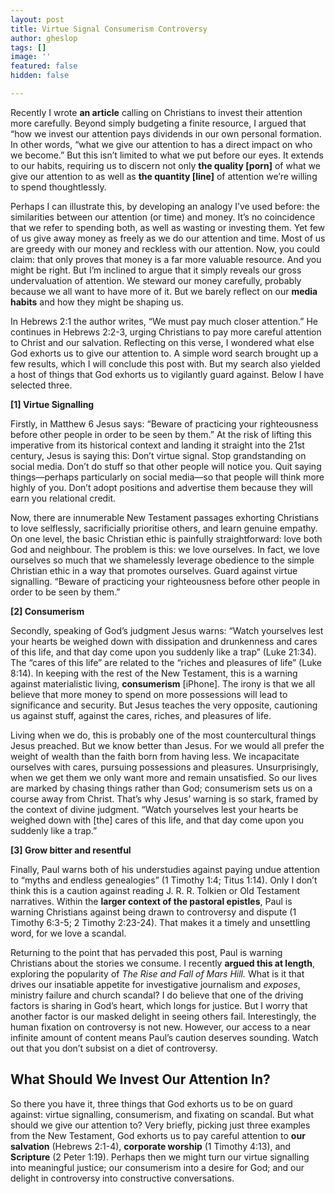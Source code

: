 ```yaml
---
layout: post
title: Virtue Signal Consumerism Controversy
author: gheslop
tags: []
image: ''
featured: false
hidden: false

---
```

Recently I wrote **an article** calling on Christians to invest their attention more carefully. Beyond simply budgeting a finite resource, I argued that “how we invest our attention pays dividends in our own personal formation. In other words, “what we give our attention to has a direct impact on who we become.” But this isn’t limited to what we put before our eyes. It extends to our habits, requiring us to discern not only **the quality \[porn\]** of what we give our attention to as well as **the quantity \[line\]** of attention we’re willing to spend thoughtlessly.

Perhaps I can illustrate this, by developing an analogy I’ve used before: the similarities between our attention (or time) and money. It’s no coincidence that we refer to spending both, as well as wasting or investing them. Yet few of us give away money as freely as we do our attention and time. Most of us are greedy with our money and reckless with our attention. Now, you could claim: that only proves that money is a far more valuable resource. And you might be right. But I’m inclined to argue that it simply reveals our gross undervaluation of attention. We steward our money carefully, probably because we all want to have more of it. But we barely reflect on our **media habits** and how they might be shaping us.

In Hebrews 2:1 the author writes, “We must pay much closer attention.” He continues in Hebrews 2:2-3, urging Christians to pay more careful attention to Christ and our salvation. Reflecting on this verse, I wondered what else God exhorts us to give our attention to. A simple word search brought up a few results, which I will conclude this post with. But my search also yielded a host of things that God exhorts us to vigilantly guard against. Below I have selected three.

**\[1\] Virtue Signalling**

Firstly, in Matthew 6 Jesus says: “Beware of practicing your righteousness before other people in order to be seen by them.” At the risk of lifting this imperative from its historical context and landing it straight into the 21st century, Jesus is saying this: Don’t virtue signal. Stop grandstanding on social media. Don’t do stuff so that other people will notice you. Quit saying things—perhaps particularly on social media—so that people will think more highly of you. Don’t adopt positions and advertise them because they will earn you relational credit.

Now, there are innumerable New Testament passages exhorting Christians to love selflessly, sacrificially prioritise others, and learn genuine empathy. On one level, the basic Christian ethic is painfully straightforward: love both God and neighbour. The problem is this: we love ourselves. In fact, we love ourselves so much that we shamelessly leverage obedience to the simple Christian ethic in a way that promotes ourselves. Guard against virtue signalling. “Beware of practicing your righteousness before other people in order to be seen by them.”

**\[2\] Consumerism**

Secondly, speaking of God’s judgment Jesus warns: “Watch yourselves lest your hearts be weighed down with dissipation and drunkenness and cares of this life, and that day come upon you suddenly like a trap” (Luke 21:34). The “cares of this life” are related to the “riches and pleasures of life” (Luke 8:14). In keeping with the rest of the New Testament, this is a warning against materialistic living, **consumerism** \[iPhone\]. The irony is that we all believe that more money to spend on more possessions will lead to significance and security. But Jesus teaches the very opposite, cautioning us against stuff, against the cares, riches, and pleasures of life.

Living when we do, this is probably one of the most countercultural things Jesus preached. But we know better than Jesus. For we would all prefer the weight of wealth than the faith born from having less. We incapacitate ourselves with cares, pursuing possessions and pleasures. Unsurprisingly, when we get them we only want more and remain unsatisfied. So our lives are marked by chasing things rather than God; consumerism sets us on a course away from Christ. That’s why Jesus’ warning is so stark, framed by the context of divine judgment. “Watch yourselves lest your hearts be weighed down with \[the\] cares of this life, and that day come upon you suddenly like a trap.”

**\[3\] Grow bitter and resentful**

Finally, Paul warns both of his understudies against paying undue attention to “myths and endless genealogies” (1 Timothy 1:4; Titus 1:14). Only I don’t think this is a caution against reading J. R. R. Tolkien or Old Testament narratives. Within the **larger context of the pastoral epistles**, Paul is warning Christians against being drawn to controversy and dispute (1 Timothy 6:3-5; 2 Timothy 2:23-24). That makes it a timely and unsettling word, for we love a scandal.

Returning to the point that has pervaded this post, Paul is warning Christians about the stories we consume. I recently **argued this at length**, exploring the popularity of _The Rise and Fall of Mars Hill._ What is it that drives our insatiable appetite for investigative journalism and _exposes_, ministry failure and church scandal? I do believe that one of the driving factors is sharing in God’s heart, which longs for justice. But I worry that another factor is our masked delight in seeing others fail. Interestingly, the human fixation on controversy is not new. However, our access to a near infinite amount of content means Paul’s caution deserves sounding. Watch out that you don’t subsist on a diet of controversy.

## What Should We Invest Our Attention In?

So there you have it, three things that God exhorts us to be on guard against: virtue signalling, consumerism, and fixating on scandal. But what should we give our attention to? Very briefly, picking just three examples from the New Testament, God exhorts us to pay careful attention to **our salvation** (Hebrews 2:1-4), **corporate worship** (1 Timothy 4:13), and **Scripture** (2 Peter 1:19). Perhaps then we might turn our virtue signalling into meaningful justice; our consumerism into a desire for God; and our delight in controversy into constructive conversations.